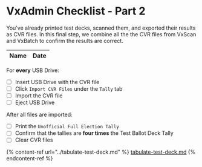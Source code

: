 # VxAdmin Checklist - Part 2

You've already printed test decks, scanned them, and exported their results as CVR files. In this final step, we combine all the the CVR files from VxScan and VxBatch to confirm the results are correct.&#x20;

| Name | Date |
| ---- | ---- |

For **every** USB Drive:

* [ ] Insert USB Drive with the CVR file
* [ ] Click `Import CVR Files` under the `Tally` tab
* [ ] Import the CVR file
* [ ] Eject USB Drive

After all files are imported:

* [ ] Print the `Unofficial Full Election Tally`
* [ ] Confirm that the tallies are **four times** the Test Ballot Deck Tally
* [ ] Clear CVR files

{% content-ref url="../tabulate-test-deck.md" %}
[tabulate-test-deck.md](../tabulate-test-deck.md)
{% endcontent-ref %}
